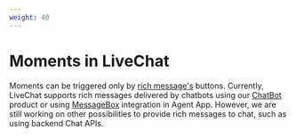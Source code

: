 ```yaml
---
weight: 40
---
```


# Moments in LiveChat

Moments can be triggered only by [rich message's](https://www.livechatinc.com/kb/rich-messages/) buttons. Currently, LiveChat supports rich messages delivered by chatbots using our [ChatBot](https://chatbot.com) product or using [MessageBox](https://developers.livechatinc.com/docs/agent-app-widgets/#messagebox) integration in Agent App. However, we are still working on other possibilities to provide rich messages to chat, such as using backend Chat APIs.
